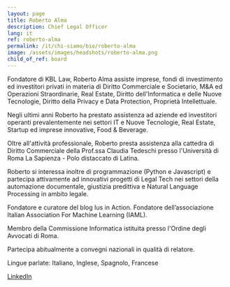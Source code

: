 ```yaml
---
layout: page
title: Roberto Alma
description: Chief Legal Officer
lang: it
ref: roberto-alma
permalink: /it/chi-siamo/bio/roberto-alma
image: /assets/images/headshots/roberto-alma.png
child_of_ref: board
---
```


Fondatore di KBL Law, Roberto Alma assiste imprese, fondi di investimento ed investitori privati in materia di Diritto Commerciale e Societario, M&A ed Operazioni Straordinarie, Real Estate, Diritto dell'Informatica e delle Nuove Tecnologie, Diritto della Privacy e Data Protection, Proprietà Intellettuale.

Negli ultimi anni Roberto ha prestato assistenza ad aziende ed investitori operanti prevalentemente nei settori IT e Nuove Tecnologie, Real Estate, Startup ed imprese innovative, Food & Beverage.

Oltre all'attività professionale, Roberto presta assistenza alla cattedra di Diritto Commerciale della Prof.ssa Claudia Tedeschi presso l'Università di Roma La Sapienza - Polo distaccato di Latina.

Roberto si interessa inoltre di programmazione (Python e Javascript) e partecipa attivamente ad innovativi progetti di Legal Tech nei settori della automazione documentale, giustizia predittiva e Natural Language Processing in ambito legale.

Fondatore e curatore del blog Ius in Action. Fondatore dell’associazione Italian Association For Machine Learning (IAML).

Membro della Commissione Informatica istituita presso l'Ordine degli Avvocati di Roma.

Partecipa abitualmente a convegni nazionali in qualità di relatore.

Lingue parlate: Italiano, Inglese, Spagnolo, Francese

[LinkedIn](https://www.linkedin.com/in/roberto-alma-92560328/)
